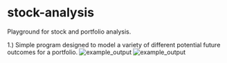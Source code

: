 # stock-analysis

Playground for stock and portfolio analysis.

1.) Simple program designed to model a variety of different potential future outcomes for a portfolio. 
![example_output](https://github.com/mccoleman75225/portfolio_analysis/blob/master/example.png)
![example_output](https://github.com/mccoleman75225/portfolio_analysis/blob/master/example-2.png)
